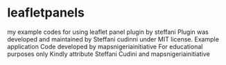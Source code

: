 # leafletpanels
my example codes for using leaflet panel plugin by steffani
Plugin was developed and maintained by Steffani cudinni under MIT license.
Example application Code developed by mapsnigeriainitiative 
For educational purposes only
Kindly attribute Steffani Cudini and mapsnigeriainitiative
